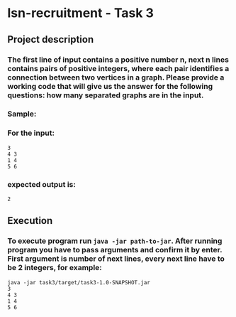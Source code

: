 # lsn-recruitment - Task 3

## Project description

### The first line of input contains a positive number n, next n lines contains pairs of positive integers, where each pair identifies a connection between two vertices in a graph. Please provide a working code that will give us the answer for the following questions: how many separated graphs are in the input.
### Sample:
### For the input:
 ```
3
4 3
1 4
5 6
 ```
### expected output is:
```
2
```

## Execution

### To execute program run `java -jar path-to-jar`. After running program you have to pass arguments and confirm it by enter. First argument is number of next lines, every next line have to be 2 integers, for example:

```
java -jar task3/target/task3-1.0-SNAPSHOT.jar
3
4 3
1 4
5 6
```

